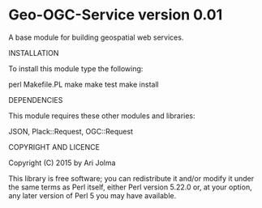 Geo-OGC-Service version 0.01
============================

A base module for building geospatial web services.

INSTALLATION

To install this module type the following:

   perl Makefile.PL
   make
   make test
   make install

DEPENDENCIES

This module requires these other modules and libraries:

JSON, Plack::Request, OGC::Request

COPYRIGHT AND LICENCE

Copyright (C) 2015 by Ari Jolma

This library is free software; you can redistribute it and/or modify
it under the same terms as Perl itself, either Perl version 5.22.0 or,
at your option, any later version of Perl 5 you may have available.
